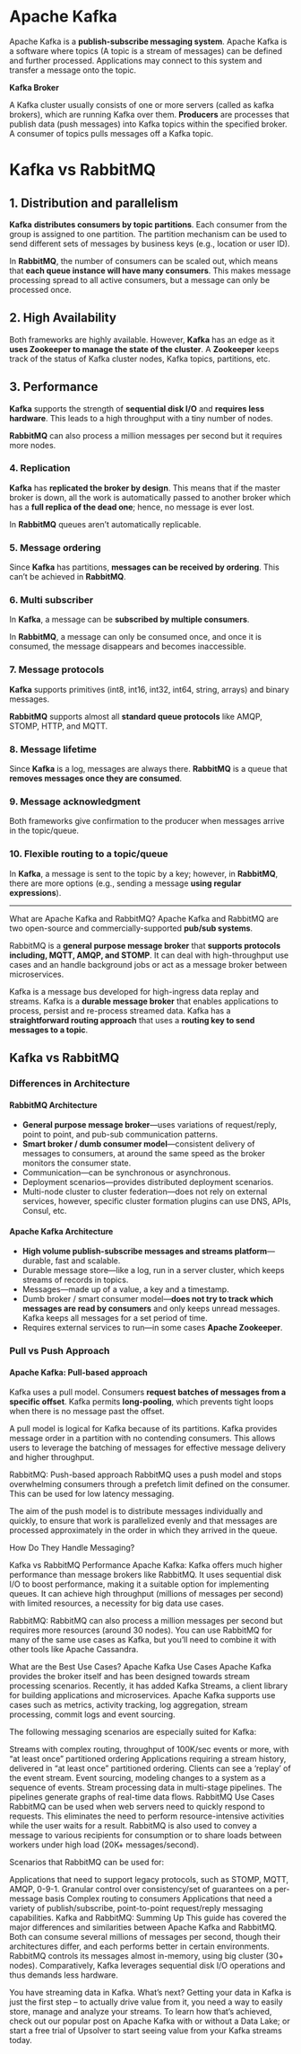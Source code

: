 # Apache Kafka

Apache Kafka is a **publish-subscribe messaging system**. Apache Kafka is a software where topics (A topic is a stream of messages) can be defined and further processed. Applications may connect to this system and transfer a message onto the topic. 

**Kafka Broker**

A Kafka cluster usually consists of one or more servers (called as kafka brokers), which are running Kafka over them. **Producers** are processes that publish data (push messages) into Kafka topics within the specified broker. A consumer of topics pulls messages off a Kafka topic.







# Kafka vs RabbitMQ

## 1. Distribution and parallelism

**Kafka** **distributes consumers by topic partitions**. Each consumer from the group is assigned to one partition. The partition mechanism can be used to send different sets of messages by business keys (e.g., location or user ID).

In **RabbitMQ**, the number of consumers can be scaled out, which means that **each queue instance will have many consumers**. This makes message processing spread to all active consumers, but a message can only be processed once.

## 2. High Availability

Both frameworks are highly available. However, **Kafka** has an edge as it **uses Zookeeper to manage the state of the cluster**. A **Zookeeper** keeps track of the status of Kafka cluster nodes, Kafka topics, partitions, etc.

## 3. Performance

**Kafka** supports the strength of **sequential disk I/O** and **requires less hardware**. This leads to a high throughput with a tiny number of nodes.

**RabbitMQ** can also process a million messages per second but it requires more nodes.

### 4. Replication

**Kafka** has **replicated the broker by design**. This means that if the master broker is down, all the work is automatically passed to another broker which has a **full replica of the dead one**; hence, no message is ever lost.

In **RabbitMQ** queues aren’t automatically replicable.

### 5. Message ordering

Since **Kafka** has partitions, **messages can be received by ordering**. This can’t be achieved in **RabbitMQ**.

### 6. Multi subscriber

In **Kafka**, a message can be **subscribed by multiple consumers**.

In **RabbitMQ**, a message can only be consumed once, and once it is consumed, the message disappears and becomes inaccessible.

### 7. Message protocols

**Kafka** supports primitives (int8, int16, int32, int64, string, arrays) and binary messages.

**RabbitMQ** supports almost all **standard queue protocols** like AMQP, STOMP, HTTP, and MQTT.

### 8. Message lifetime

Since **Kafka** is a log, messages are always there. **RabbitMQ** is a queue that **removes messages once they are consumed**.

### 9. Message acknowledgment

Both frameworks give confirmation to the producer when messages arrive in the topic/queue.

### 10. Flexible routing to a topic/queue

In **Kafka**, a message is sent to the topic by a key; however, in **RabbitMQ**, there are more options (e.g., sending a message **using regular expressions**).



------



What are Apache Kafka and RabbitMQ?
Apache Kafka and RabbitMQ are two open-source and commercially-supported **pub/sub systems**.

RabbitMQ is a **general purpose message broker** that **supports protocols including, MQTT, AMQP, and STOMP**. It can deal with high-throughput use cases and an handle background jobs or act as a message broker between microservices.

Kafka is a message bus developed for high-ingress data replay and streams. Kafka is a **durable message broker** that enables applications to process, persist and re-process streamed data. Kafka has a **straightforward routing approach** that uses a **routing key to send messages to a topic**.

## Kafka vs RabbitMQ 

### Differences in Architecture

#### RabbitMQ Architecture

- **General purpose message broker**—uses variations of request/reply, point to point, and pub-sub communication patterns.
- **Smart broker / dumb consumer model**—consistent delivery of messages to consumers, at around the same speed as the broker monitors the consumer state.
- Communication—can be synchronous or asynchronous.
- Deployment scenarios—provides distributed deployment scenarios.
- Multi-node cluster to cluster federation—does not rely on external services, however, specific cluster formation plugins can use DNS, APIs, Consul, etc.

#### Apache Kafka Architecture

- **High volume publish-subscribe messages and streams platform**—durable, fast and scalable.
- Durable message store—like a log, run in a server cluster, which keeps streams of records in topics.
- Messages—made up of a value, a key and a timestamp.
- Dumb broker / smart consumer model—**does not try to track which messages are read by consumers** and only keeps unread messages. Kafka keeps all messages for a set period of time.
- Requires external services to run—in some cases **Apache Zookeeper**.

### Pull vs Push Approach

#### Apache Kafka: Pull-based approach

Kafka uses a pull model. Consumers **request batches of messages from a specific offset**. Kafka permits **long-pooling**, which prevents tight loops when there is no message past the offset.

A pull model is logical for Kafka because of its partitions. Kafka provides message order in a partition with no contending consumers. This allows users to leverage the batching of messages for effective message delivery and higher throughput.

RabbitMQ: Push-based approach
RabbitMQ uses a push model and stops overwhelming consumers through a prefetch limit defined on the consumer. This can be used for low latency messaging.

The aim of the push model is to distribute messages individually and quickly, to ensure that work is parallelized evenly and that messages are processed approximately in the order in which they arrived in the queue.

How Do They Handle Messaging?


Kafka vs RabbitMQ Performance
Apache Kafka:
Kafka offers much higher performance than message brokers like RabbitMQ. It uses sequential disk I/O to boost performance, making it a suitable option for implementing queues. It can achieve high throughput (millions of messages per second) with limited resources, a necessity for big data use cases.

RabbitMQ:
RabbitMQ can also process a million messages per second but requires more resources (around 30 nodes). You can use RabbitMQ for many of the same use cases as Kafka, but you’ll need to combine it with other tools like Apache Cassandra.

What are the Best Use Cases?
Apache Kafka Use Cases
Apache Kafka provides the broker itself and has been designed towards stream processing scenarios. Recently, it has added Kafka Streams, a client library for building applications and microservices. Apache Kafka supports use cases such as metrics, activity tracking, log aggregation, stream processing, commit logs and event sourcing.

The following messaging scenarios are especially suited for Kafka:

Streams with complex routing, throughput of 100K/sec events or more, with “at least once” partitioned ordering
Applications requiring a stream history, delivered in “at least once” partitioned ordering. Clients can see a ‘replay’ of the event stream.
Event sourcing, modeling changes to a system as a sequence of events.
Stream processing data in multi-stage pipelines. The pipelines generate graphs of real-time data flows.
RabbitMQ Use Cases
RabbitMQ can be used when web servers need to quickly respond to requests. This eliminates the need to perform resource-intensive activities while the user waits for a result. RabbitMQ is also used to convey a message to various recipients for consumption or to share loads between workers under high load (20K+ messages/second).

Scenarios that RabbitMQ can be used for:

Applications that need to support legacy protocols, such as STOMP, MQTT, AMQP, 0-9-1.
Granular control over consistency/set of guarantees on a per-message basis
Complex routing to consumers
Applications that need a variety of publish/subscribe, point-to-point request/reply messaging capabilities.
Kafka and RabbitMQ: Summing Up
This guide has covered the major differences and similarities between Apache Kafka and RabbitMQ. Both can consume several millions of messages per second, though their architectures differ, and each performs better in certain environments. RabbitMQ controls its messages almost in-memory, using big cluster (30+ nodes). Comparatively, Kafka leverages sequential disk I/O operations and thus demands less hardware.

You have streaming data in Kafka. What’s next?
Getting your data in Kafka is just the first step – to actually drive value from it, you need a way to easily store, manage and analyze your streams. To learn how that’s achieved, check out our popular post on Apache Kafka with or without a Data Lake; or start a free trial of Upsolver to start seeing value from your Kafka streams today.